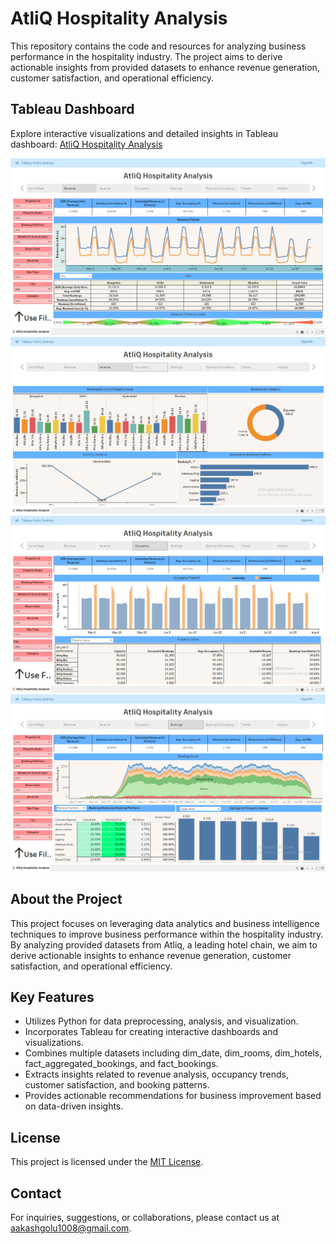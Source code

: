 # AtliQ Hospitality Analysis

This repository contains the code and resources for analyzing business performance in the hospitality industry. The project aims to derive actionable insights from provided datasets to enhance revenue generation, customer satisfaction, and operational efficiency.

## Tableau Dashboard
Explore interactive visualizations and detailed insights in Tableau dashboard: [AtliQ Hospitality Analysis](https://public.tableau.com/app/profile/akash.patil7337/viz/AtliQHospitalityAnalysis_17155244713090/AtliQHospitalityAnalysis)

![Dashboard Screenshot 1](https://github.com/akashpatil108/AtliQ-Hospitality-Analysis/blob/25c53dfdf39960f3e76bdaa335f47eb8d4e29240/Images/Screenshot%20(35).png)
![Dashboard Screenshot 2](https://github.com/akashpatil108/AtliQ-Hospitality-Analysis/blob/25c53dfdf39960f3e76bdaa335f47eb8d4e29240/Images/Screenshot%20(36).png)
![Dashboard Screenshot 3](https://github.com/akashpatil108/AtliQ-Hospitality-Analysis/blob/25c53dfdf39960f3e76bdaa335f47eb8d4e29240/Images/Screenshot%20(37).png)
![Dashboard Screenshot 4](https://github.com/akashpatil108/AtliQ-Hospitality-Analysis/blob/25c53dfdf39960f3e76bdaa335f47eb8d4e29240/Images/Screenshot%20(38).png)
## About the Project

This project focuses on leveraging data analytics and business intelligence techniques to improve business performance within the hospitality industry. By analyzing provided datasets from Atliq, a leading hotel chain, we aim to derive actionable insights to enhance revenue generation, customer satisfaction, and operational efficiency.

## Key Features
- Utilizes Python for data preprocessing, analysis, and visualization.
- Incorporates Tableau for creating interactive dashboards and visualizations.
- Combines multiple datasets including dim_date, dim_rooms, dim_hotels, fact_aggregated_bookings, and fact_bookings.
- Extracts insights related to revenue analysis, occupancy trends, customer satisfaction, and booking patterns.
- Provides actionable recommendations for business improvement based on data-driven insights.



## License
This project is licensed under the [MIT License](LICENSE).

## Contact
For inquiries, suggestions, or collaborations, please contact us at [aakashgolu1008@gmail.com](mailto:aakashgolu1008@gmail.com).
